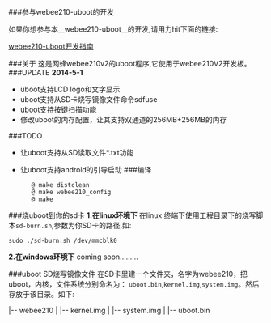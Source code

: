 ###参与webee210-uboot的开发

如果你想参与本__webee210-uboot__的开发,请用力hit下面的链接:

[webee210-uboot开发指南](https://github.com/iZobs/webee210v1-uboot/blob/master/Develop-doc.md)

###关于
这是网蜂webee210v2的uboot程序,它使用于webee210V2开发板。
###UPDATE
__2014-5-1__
- uboot支持LCD logo和文字显示
- uboot支持从SD卡烧写镜像文件命令sdfuse
- uboot支持按键扫描功能
- 修改uboot的内存配置，让其支持双通道的256MB+256MB的内存

###TODO
- 让uboot支持从SD读取文件*.txt功能
- 让uboot支持android的引导启动
###编译

         @ make distclean
         @ make webee210_config
         @ make

###烧uboot到你的sd卡
__1.在linux环境下__
在linux 终端下使用工程目录下的烧写脚本`sd-burn.sh`,参数为你SD卡的路径,如:

	sudo ./sd-burn.sh /dev/mmcblk0

__2.在windows环境下__
coming soon.........

###uboot SD烧写镜像文件
在SD卡里建一个文件夹，名字为webee210，把uboot，内核，文件系统分别命名为：
`uboot.bin`,`kernel.img`,`system.img`。然后存放于该目录。如下:

|-- webee210
|   |-- kernel.img
|   |-- system.img
|   |-- uboot.bin
